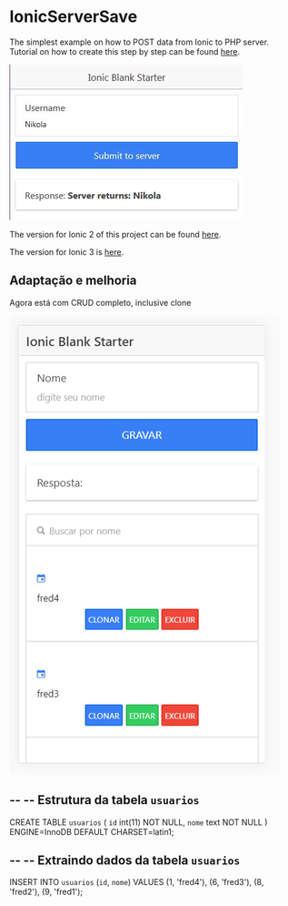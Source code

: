 # IonicServerSave
The simplest example on how to POST data from Ionic to PHP server. Tutorial on how to create this step by step can be found [here](http://www.nikola-breznjak.com/blog/ionic/posting-data-from-ionic-app-to-php-server/).

![app in action](ionic_phpDemo.jpg)


The version for Ionic 2 of this project can be found [here](https://github.com/Hitman666/Ionic2ServerSendTest).

The version for Ionic 3 is [here](https://github.com/Hitman666/Ionic3ServerSendTest).



## Adaptação e melhoria

Agora está com CRUD completo, inclusive clone

![app in action](foto.png)

--
-- Estrutura da tabela `usuarios`
--

CREATE TABLE `usuarios` (
  `id` int(11) NOT NULL,
  `nome` text NOT NULL
) ENGINE=InnoDB DEFAULT CHARSET=latin1;

--
-- Extraindo dados da tabela `usuarios`
--

INSERT INTO `usuarios` (`id`, `nome`) VALUES
(1, 'fred4'),
(6, 'fred3'),
(8, 'fred2'),
(9, 'fred1');
